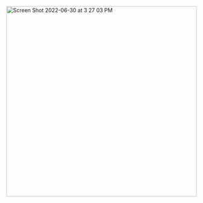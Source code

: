 <img width="504" alt="Screen Shot 2022-06-30 at 3 27 03 PM" src="https://user-images.githubusercontent.com/84163314/192678394-2e6a81fb-e0df-40aa-84b6-59d4ba161232.png">
